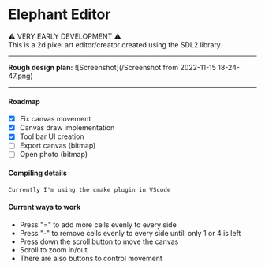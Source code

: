 # Elephant Editor
:warning: VERY EARLY DEVELOPMENT :warning:\
This is a 2d pixel art editor/creator created using the SDL2 library.

---

**Rough design plan:**
![Screenshot](/Screenshot from 2022-11-15 18-24-47.png)

---
#### Roadmap

- [x] Fix canvas movement
- [x] Canvas draw implementation
- [x] Tool bar UI creation
- [ ] Export canvas (bitmap)
- [ ] Open photo (bitmap)

#### Compiling details

    Currently I'm using the cmake plugin in VScode

#### Current ways to work

* Press "=" to add more cells evenly to every side
* Press "-" to remove cells evenly to every side untill only 1 or 4 is left 
* Press down the scroll button to move the canvas
* Scroll to zoom in/out
* There are also buttons to control movement
